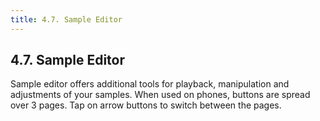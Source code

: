 ```yaml
---
title: 4.7. Sample Editor
---
```

## 4.7. Sample Editor
Sample editor offers additional tools for playback, manipulation and adjustments of your samples. When used on phones, buttons are spread over 3 pages. Tap on arrow buttons to switch between the pages.
